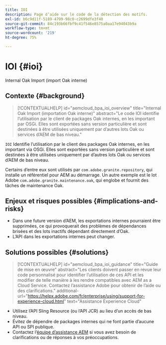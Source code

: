 ```yaml
---
title: IOI
description: Page d’aide sur le code de la détection des motifs.
exl-id: b6c9d11f-5189-4799-98c0-c2699dfe3f40
source-git-commit: 84c193b66fbf9c41f546e8575a0aa17e94043b9a
workflow-type: tm+mt
source-wordcount: '219'
ht-degree: 75%

---
```


# IOI {#ioi}

Internal Oak Import (import Oak interne)

## Contexte {#background}

>[!CONTEXTUALHELP]
>id="aemcloud_bpa_ioi_overview"
>title="Internal Oak Import (importation Oak interne)"
>abstract="Le code IOI identifie l’utilisation par le client de packages Oak internes, en les important par OSGi. Elles sont exportées sans version particulière et sont destinées à être utilisées uniquement par d’autres lots Oak ou services d’AEM de bas niveau."

`IOI`  Identifie l’utilisation par le client des packages Oak internes, en les important via OSGi. Elles sont exportées sans version particulière et sont destinées à être utilisées uniquement par d’autres lots Oak ou services d’AEM de bas niveau.

Certains d’entre eux sont utilisés par `com.adobe.granite.repository`, qui installe un référentiel pour AEM au démarrage. Un autre exemple est le lot Adobe `com.adobe.granite.maintenance.oak`, qui englobe et fournit des tâches de maintenance Oak.

## Enjeux et risques possibles {#implications-and-risks}

* Dans une future version d’AEM, les exportations internes pourraient être supprimées, ce qui provoquerait des problèmes de dépendances brisées et des lots inactifs dépendant directement d’Oak.
* L’API dans les exportations internes peut changer.

## Solutions possibles {#solutions}

>[!CONTEXTUALHELP]
>id="aemcloud_bpa_ioi_guidance"
>title="Guide de mise en œuvre"
>abstract="Les clients doivent passer en revue leur code personnalisé pour identifier l’utilisation de ces API et les modifier de telle manière à les rendre compatibles avec AEM as a Cloud Service. Contactez l’assistance Adobe pour obtenir de l’aide ou des clarifications."
>additional-url="https://helpx.adobe.com/fr/enterprise/using/support-for-experience-cloud.html" text="Assistance Experience Cloud"

* Utilisez l’API Sling Resource (ou l’API JCR) au lieu d’un accès de bas niveau.
* Évitez de dépendre de packages internes qui ne font partie d’aucune API ou SPI publique.
* Contactez l’[équipe d’assistance AEM](https://helpx.adobe.com/fr/enterprise/using/support-for-experience-cloud.html) si vous avez besoin de clarifications ou de réponses à vos préoccupations.
